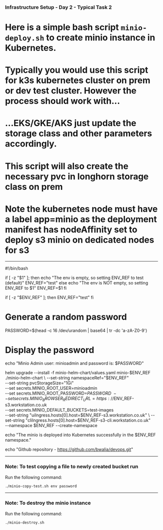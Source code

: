 ### Infrastructure Setup - Day 2 - Typical Task 2

#   Here is a simple **bash script** `minio-deploy.sh` to create minio instance in Kubernetes.
#   Typically you would use this script for **k3s** kubernetes cluster on prem or dev test cluster. However the process should work with...
#   ...EKS/GKE/AKS just update the storage class and other parameters accordingly.
#   This script will also create the necessary pvc in longhorn storage class on prem
#   Note the kubernetes node must have a label app=minio as the deployment manifest has nodeAffinity set to deploy s3 minio on dedicated nodes for s3
---

#!/bin/bash

if [ -z "$1" ]; then
  echo "The env is empty, so setting ENV_REF to test (default)"
  ENV_REF="test"
else
   echo "The env is NOT empty, so setting ENV_REF to $1"
   ENV_REF=$1
fi

if [ -z "$ENV_REF" ]; then
  ENV_REF="test"
fi

# Generate a random password
PASSWORD=$(head -c 16 /dev/urandom | base64 | tr -dc 'a-zA-Z0-9')

# Display the password
echo "Minio Admin user: minioadmin and password is: $PASSWORD"

helm upgrade --install -f minio-helm-chart/values.yaml minio-$ENV_REF ./minio-helm-chart \
      --set-string namespaceRef="$ENV_REF" \
      --set-string pvcStorageSize="1Gi" \
      --set secrets.MINIO_ROOT_USER=minioadmin \
      --set secrets.MINIO_ROOT_PASSWORD=$PASSWORD \
      --set secrets.MINIO_BROWSER_REDIRECT_URL=https://$ENV_REF-s3.workstation.co.uk \
      --set secrets.MINIO_DEFAULT_BUCKETS=test-images \
      --set-string "uiIngress.hosts[0].host=$ENV_REF-s3.workstation.co.uk" \
      --set-string "cliIngress.hosts[0].host=$ENV_REF-s3-cli.workstation.co.uk" \
      --namespace $ENV_REF --create-namespace

echo "The minio is deployed into Kubernetes successfully in the $ENV_REF namespace."

echo "Github repository - https://github.com/bwalia/devops.git"


---

### Note: To test copying a file to newly created bucket run

Run the following command:

```bash
./minio-copy-test.sh env password
```

---

### Note: To destroy the minio instance

Run the following command:

```bash
./minio-destroy.sh
```
